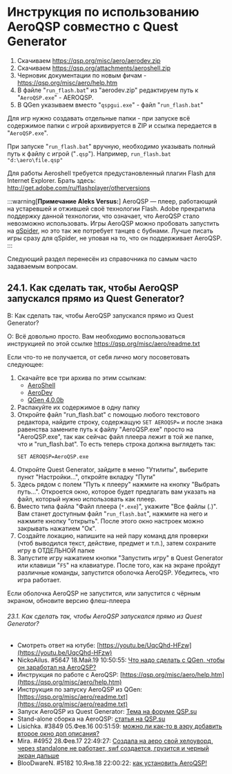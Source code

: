 # Инструкция по использованию AeroQSP совместно с Quest Generator
<!-- [:informarch_aeroqsp_instr] -->

1. Скачиваем https://qsp.org/misc/aero/aerodev.zip
2. Скачиваем https://qsp.org/attachments/aeroshell.zip
3. Черновик документации по новым фичам - https://qsp.org/misc/aero/help.htm
4. В файле "`run_flash.bat`" из "aerodev.zip" редактируем путь к "`AeroQSP.exe`" - AEROQSP.
5. В QGen указываем вместо "`qspgui.exe`" - файл "`run_flash.bat`"

Для игр нужно создавать отдельные папки - при запуске всё содержимое папки с игрой архивируется в ZIP и ссылка передается в "`AeroQSP.exe`".

При запуске "`run_flash.bat`" вручную, необходимо указывать полный путь к файлу с игрой ("`.qsp`"). Например, `run_flash.bat "d:\aero\file.qsp"`


Для работы Aeroshell требуется предустановленный плагин Flash для Internet Explorer. Брать здесь: http://get.adobe.com/ru/flashplayer/otherversions

:::warning[**Примечание Aleks Versus:**]
AeroQSP — плеер, работающий на устаревшей и отжившей своё технологии Flash. Adobe прекратила поддержку данной технологии, что означает, что AeroQSP стало невозможно использовать. Игры AeroQSP можно пробовать запустить на [qSpider](https://aleksversus.github.io/howdo_faq/articles/qspider_0004#qspider_0120), но это так же потребует танцев с бубнами. Лучше писать игры сразу для qSpider, не уповая на то, что он поддерживает AeroQSP.
:::

Следующий раздел перенесён из справочника по самым часто задаваемым вопросам.

## 24.1. Как сделать так, чтобы AeroQSP запускался прямо из Quest Generator?
<!-- [:faq_24_01] -->
В: Как сделать так, чтобы AeroQSP запускался прямо из Quest Generator?

О:
Всё довольно просто. Вам необходимо воспользоваться инструкцией по этой ссылке https://qsp.org/misc/aero/readme.txt

Если что-то не получается, от себя лично могу посоветовать следующее:

1. Скачайте все три архива по этим ссылкам:
	* [AeroShell](https://qsp.org/attachments/aeroshell.zip)
	* [AeroDev](https://qsp.org/misc/aero/aerodev.zip)
	* [QGen 4.0.0b](https://qsp.org/attachments/qgen400b1.zip)
2. Распакуйте их содержимое в одну папку
3. Откройте файл "run_flash.bat" с помощью любого текстового редактора, найдите строку, содержащую `SET AEROQSP=` и после знака равенства замените путь к файлу "AeroQSP.exe" просто на "AeroQSP.exe", так как сейчас файл плеера лежит в той же папке, что и "run_flash.bat". То есть теперь строка должна выглядеть так:
	```
	SET AEROQSP=AeroQSP.exe
	```
4. Откройте Quest Generator, зайдите в меню "Утилиты", выберите пункт "Настройки...", откройте вкладку "Пути"
5. Здесь рядом с полем "Путь к плееру" нажмите на кнопку "Выбрать путь...". Откроется окно, которое будет предлагать вам указать на файл, который нужно использовать как плеер.
6. Вместо типа файла "Файл плеера (`*.exe`)", укажите "Все файлы (*.*)". Вам станет доступным файл "`run_flash.bat`", нажмите на него и нажмите кнопку "открыть". После этого окно настроек можно закрывать нажатием "Ок".
7. Создайте локацию, напишите на ней пару команд для проверки (чтоб выводился текст, действие, предмет и т.п.), затем сохраните игру в ОТДЕЛЬНОЙ папке
8. Запустите игру нажатием кнопки "Запустить игру" в Quest Generator или клавиши "`F5`" на клавиатуре. После того, как на экране пройдут различные команды, запустится оболочка AeroQSP. Убедитесь, что игра работает.

Если оболочка AeroQSP не запустится, или запустится с чёрным экраном, обновите версию флеш-плеера

###### 23.1.  Как сделать так, чтобы AeroQSP запускался прямо из Quest Generator?
<!-- [:link_24_01] -->
- Смотреть ответ на ютубе: [https://youtu.be/UqcQhd-HFzw](https://youtu.be/UqcQhd-HFzw)
- NickoAilus. #5647 18.Май.19 10:50:55: [Что надо сделать с QGen, чтобы он заработал на AeroQSP?](https://qsp.org/index.php?option=com_agora&task=topic&id=40&p=226&prc=25&Itemid=57#p25202)
- Инструкция по работе с AeroQSP: [https://qsp.org/misc/aero/help.htm](https://qsp.org/misc/aero/help.htm)
- Инструкция по запуску AeroQSP из QGen: [https://qsp.org/misc/aero/readme.txt](https://qsp.org/misc/aero/readme.txt)
- Запуск AeroQSP из Quest Generator: [Тема на форуме QSP.su](https://qsp.org/index.php?option=com_agora&task=topic&id=297&Itemid=57)
- Stand-alone сборка на AeroQSP: [статья на QSP.su](https://qsp.org/index.php?option=com_content&view=article&id=117&Itemid=56)
- Lisichka. #3849 05.Фев.16 00:51:59: [можно ли как-то в аэру добавить второе окно доп описания?](https://qsp.org/index.php?option=com_agora&task=topic&id=40&p=154&prc=25&Itemid=57#p22877)
- Mira. #4952 28.Фев.17 22:49:27: [Создала на аеро свой хелоуворд, через standalone не работает, swf создается, грузится и черный экран дальше](https://qsp.org/index.php?option=com_agora&task=topic&id=40&p=199&prc=25&Itemid=57#p25311)
- BlooDwareN. #5182 10.Янв.18 22:00:22: [как установить AeroQSP!](https://qsp.org/index.php?option=com_agora&task=topic&id=40&p=208&prc=25&Itemid=57#p26298)
